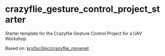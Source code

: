 # crazyflie_gesture_control_project_starter
Starter template for the Crazyflie Gesture Control Project for a UAV Workshop.

Based on: [kry0sc0pic/crazyflie_movenet](https://github.com/kry0sc0pic/crazyflie_movenet)

